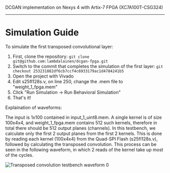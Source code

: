 DCGAN implementation on Nexys 4 with Artix-7 FPGA (XC7A100T-CSG324)

---

# Simulation Guide

To simulate the first transposed convolutional layer:

1. First, clone the repository: `git clone git@github.com:lambdalainen/dcgan-fpga.git`
2. Switch to the commit that completes the simulation of the first layer: `git checkout 253231882df6cb7ccf4c6933179ac1d4784241b5`
3. Open the project with Vivado
4. Edit s25fl128s.v, on line 250, change the .mem file to "weight_1_fpga.mem"
5. Click "Run Simulation -> Run Behavioral Simulation"
6. That's it!

Explaination of waveforms:

The input is 1x100 contained in input_1_uint8.mem. A single kernel is of size 100x4x4, and weight_1_fpga.mem contains 512 such kernels, therefore in total there should be 512 output planes (channels). In this testbench, we calculate only the first 2 output planes from the first 2 kernels. This is done by reading each kernel (100x4x4) from the Quad-SPI Flash (s25fl128s.v), followed by calculating the transposed convolution. This process can be seen in the following waveform, in which 2 reads of the kernel take up most of the cycles.

![Transposed convolution testbench waveform 0](https://github.com/lambdalainen/dcgan-fpga/raw/master/screenshots/testbench0.png "Transposed convolution testbench waveform 0")
